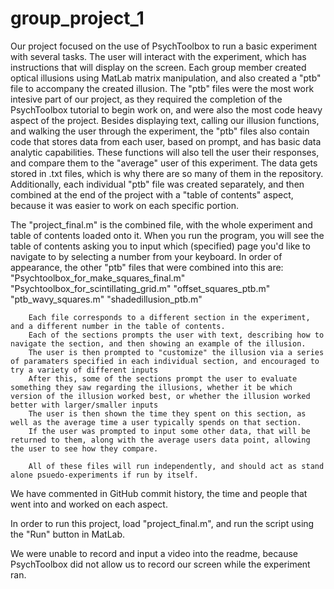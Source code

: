 # group_project_1

Our project focused on the use of PsychToolbox to run a basic experiment with several tasks. 
The user will interact with the experiment, which has instructions that will display on the screen.
Each group member created optical illusions using MatLab matrix manipulation, and also created a "ptb" file to accompany the created illusion. 
  The "ptb" files were the most work intesive part of our project, as they required the completion of the PsychToolbox tutorial to begin work on, and were also the most code heavy aspect of the project.
  Besides displaying text, calling our illusion functions, and walking the user through the experiment, the "ptb" files also contain code that stores data from each user, based on prompt, and has basic data analytic capabilities. 
  These functions will also tell the user their responses, and compare them to the "average" user of this experiment. 
  The data gets stored in .txt files, which is why there are so many of them in the repository. 
  Additionally, each individual "ptb" file was created separately, and then combined at the end of the project with a "table of contents" aspect, because it was easier to work on each specific portion. 
  
  
  The "project_final.m" is the combined file, with the whole experiment and table of contents loaded onto it.
    When you run the program, you will see the table of contents asking you to input which (specified) page you'd like to navigate to by selecting a number from your keyboard. 
    In order of appearance, the other "ptb" files that were combined into this are:
      "Psychtoolbox_for_make_squares_final.m"
      "Psychtoolbox_for_scintillating_grid.m"
      "offset_squares_ptb.m"
      "ptb_wavy_squares.m"
      "shadedillusion_ptb.m"
      
        Each file corresponds to a different section in the experiment, and a different number in the table of contents. 
        Each of the sections prompts the user with text, describing how to navigate the section, and then showing an example of the illusion. 
        The user is then prompted to "customize" the illusion via a series of paramaters specified in each individual section, and encouraged to try a variety of different inputs
        After this, some of the sections prompt the user to evaluate something they saw regarding the illusions, whether it be which version of the illusion worked best, or whether the illusion worked better with larger/smaller inputs
        The user is then shown the time they spent on this section, as well as the average time a user typically spends on that section.
        If the user was prompted to input some other data, that will be returned to them, along with the average users data point, allowing the user to see how they compare. 
      
        All of these files will run independently, and should act as stand alone psuedo-experiments if run by itself. 
      
  We have commented in GitHub commit history, the time and people that went into and worked on each aspect. 
  
  In order to run this project, load "project_final.m", and run the script using the "Run" button in MatLab.
  
  We were unable to record and input a video into the readme, because PsychToolbox did not allow us to record our screen while the experiment ran. 
